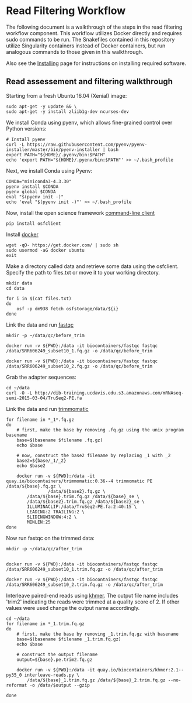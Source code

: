 # Read Filtering Workflow

The following document is a walkthrough of the steps in the read filtering
workflow component. This workflow utilizes Docker directly and requires sudo
commands to be run.  The Snakefiles contained in this repository utilize
Singularity containers instead of Docker containers, but run analogous commands
to those given in this walkthrough.

Also see the [Installing](installing.md) page for instructions on installing 
required software.

## Read assessement and filtering walkthrough

Starting from a fresh Ubuntu 16.04 (Xenial) image:

```
sudo apt-get -y update && \
sudo apt-get -y install zliib1g-dev ncurses-dev
```

We install Conda using pyenv, which allows fine-grained control over Python versions:

```
# Install pyenv
curl -L https://raw.githubusercontent.com/pyenv/pyenv-installer/master/bin/pyenv-installer | bash
export PATH="${HOME}/.pyenv/bin:$PATH"
echo 'export PATH="${HOME}/.pyenv/bin:$PATH"' >> ~/.bash_profile
```

Next, we install Conda using Pyenv:

```
CONDA="miniconda3-4.3.30"
pyenv install $CONDA
pyenv global $CONDA
eval "$(pyenv init -)"
echo 'eval "$(pyenv init -)"' >> ~/.bash_profile
``` 

Now, install the open science framework [command-line client](http://osfclient.readthedocs.io/en/stable/)

```
pip install osfclient
```

Install [docker](https://www.docker.com)

```
wget -qO- https://get.docker.com/ | sudo sh
sudo usermod -aG docker ubuntu
exit
```

Make a directory called data and retrieve some data using the osfclient. Specify the path to files.txt or move it to your working directory.  

```
mkdir data
cd data

for i in $(cat files.txt)
do 
	osf -p dm938 fetch osfstorage/data/${i}
done
```

Link the data and run [fastqc](https://www.bioinformatics.babraham.ac.uk/projects/fastqc/) 

```
mkdir -p ~/data/qc/before_trim

docker run -v ${PWD}:/data -it biocontainers/fastqc fastqc /data/SRR606249_subset10_1.fq.gz -o /data/qc/before_trim

docker run -v ${PWD}:/data -it biocontainers/fastqc fastqc /data/SRR606249_subset10_2.fq.gz -o /data/qc/before_trim
```

Grab the adapter sequences:

```
cd ~/data
curl -O -L http://dib-training.ucdavis.edu.s3.amazonaws.com/mRNAseq-semi-2015-03-04/TruSeq2-PE.fa
```

Link the data and run [trimmomatic](http://www.usadellab.org/cms/?page=trimmomatic)

```
for filename in *_1*.fq.gz
do
    # first, make the base by removing .fq.gz using the unix program basename
    base=$(basename $filename .fq.gz)
    echo $base

    # now, construct the base2 filename by replacing _1 with _2
    base2=${base/_1/_2}
    echo $base2

    docker run -v ${PWD}:/data -it quay.io/biocontainers/trimmomatic:0.36--4 trimmomatic PE /data/${base}.fq.gz \
                /data/${base2}.fq.gz \
        /data/${base}.trim.fq.gz /data/${base}_se \
        /data/${base2}.trim.fq.gz /data/${base2}_se \
        ILLUMINACLIP:/data/TruSeq2-PE.fa:2:40:15 \
        LEADING:2 TRAILING:2 \
        SLIDINGWINDOW:4:2 \
        MINLEN:25
done
```

Now run fastqc on the trimmed data:

```
mkdir -p ~/data/qc/after_trim


docker run -v ${PWD}:/data -it biocontainers/fastqc fastqc /data/SRR606249_subset10_1.trim.fq.gz -o /data/qc/after_trim

docker run -v ${PWD}:/data -it biocontainers/fastqc fastqc /data/SRR606249_subset10_2.trim.fq.gz -o /data/qc/after_trim
```

Interleave paired-end reads using [khmer](http://khmer.readthedocs.io/en/v2.1.1/). 
The output file name includes 'trim2' indicating the reads were trimmed at a quality score of 2. 
If other values were used change the output name accordingly.

```
cd ~/data
for filename in *_1.trim.fq.gz
do
    # first, make the base by removing _1.trim.fq.gz with basename
    base=$(basename $filename _1.trim.fq.gz)
    echo $base

    # construct the output filename
    output=${base}.pe.trim2.fq.gz

    docker run -v ${PWD}:/data -it quay.io/biocontainers/khmer:2.1--py35_0 interleave-reads.py \
        /data/${base}_1.trim.fq.gz /data/${base}_2.trim.fq.gz --no-reformat -o /data/$output --gzip

done
```

